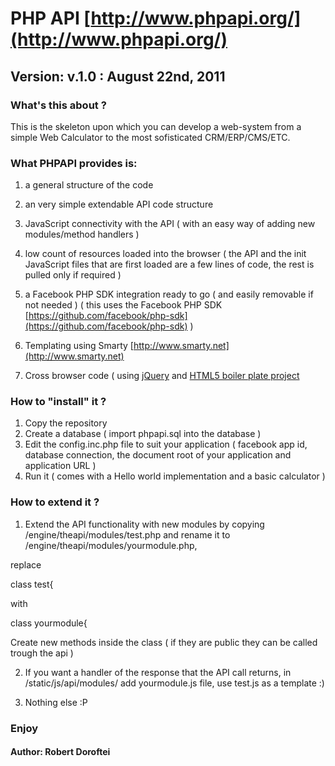 # PHP API [http://www.phpapi.org/](http://www.phpapi.org/)
## Version: v.1.0 : August 22nd, 2011


### What's this about ?
This is the skeleton upon which you can develop a web-system from a simple Web Calculator to the most sofisticated CRM/ERP/CMS/ETC.

### What PHPAPI provides is:

1) a general structure of the code

2) an very simple extendable API code structure

3) JavaScript connectivity with the API ( with an easy way of adding new modules/method handlers )

4) low count of resources loaded into the browser ( the API and the init JavaScript files that are first loaded are a few lines of code, the rest is pulled only if required )

5) a Facebook PHP SDK integration ready to go ( and easily removable if not needed ) ( this uses the Facebook PHP SDK [https://github.com/facebook/php-sdk](https://github.com/facebook/php-sdk) )

6) Templating using Smarty [http://www.smarty.net](http://www.smarty.net)

7) Cross browser code ( using [jQuery](http://jquery.com) and [HTML5 boiler plate project](https://github.com/paulirish/html5-boilerplate)

### How to "install" it ?
1) Copy the repository
2) Create a database ( import phpapi.sql into the database )
3) Edit the config.inc.php file to suit your application ( facebook app id, database connection, the document root of your application and application URL )
4) Run it ( comes with a Hello world implementation and a basic calculator )

### How to extend it ?
1) Extend the API functionality with new modules by copying /engine/theapi/modules/test.php and rename it to /engine/theapi/modules/yourmodule.php, 
  
  replace 
  
  class test{ 
  
  with 
  
  class yourmodule{
  
  
Create new methods inside the class ( if they are public they can be called trough the api )

2) If you want a handler of the response that the API call returns, in /static/js/api/modules/ add yourmodule.js file, use test.js as a template :)

3) Nothing else :P


### Enjoy
#### Author: Robert Doroftei
